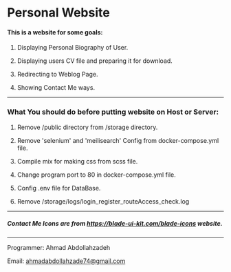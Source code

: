# Personal Website



#### This is a website for some goals:

1. Displaying Personal Biography of User.

2. Displaying users CV file and preparing it for download.

3. Redirecting to Weblog Page.
4. Showing Contact Me ways.



------



### What You should do before putting website on Host or Server:

1. Remove  /public directory from /storage directory.

2. Remove 'selenium' and 'meilisearch' Config from docker-compose.yml file.

3. Compile mix for making css from scss file.

4. Change program port to 80 in docker-compose.yml file.

5. Config .env file for DataBase.

6. Remove /storage/logs/login_register_routeAccess_check.log

------

##### Contact Me Icons are from https://blade-ui-kit.com/blade-icons website. 

------

Programmer: Ahmad Abdollahzadeh

Email: ahmadabdollahzade74@gmail.com